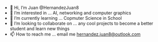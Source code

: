 - 👋 Hi, I’m Juan @HernandezJuan8
- 👀 I’m interested in ... AI, networking and computer graphics
- 🌱 I’m currently learning ... Copmuter Science in School
- 💞️ I’m looking to collaborate on ... any cool projects to become a better student and learn new things
- 📫 How to reach me ... email me hernandez.juan8@outlook.com

<!---
HernandezJuan8/HernandezJuan8 is a ✨ special ✨ repository because its `README.md` (this file) appears on your GitHub profile.
You can click the Preview link to take a look at your changes.
--->
